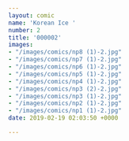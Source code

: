 ```yaml
---
layout: comic
name: 'Korean Ice '
number: 2
title: '000002'
images:
- "/images/comics/np8 (1)-2.jpg"
- "/images/comics/np7 (1)-2.jpg"
- "/images/comics/np6 (1)-2.jpg"
- "/images/comics/np5 (1)-2.jpg"
- "/images/comics/np4 (1)-2.jpg"
- "/images/comics/np3 (2)-2.jpg"
- "/images/comics/np3 (1)-2.jpg"
- "/images/comics/np2 (1)-2.jpg"
- "/images/comics/np1 (1)-2.jpg"
date: 2019-02-19 02:03:50 +0000

---
```

